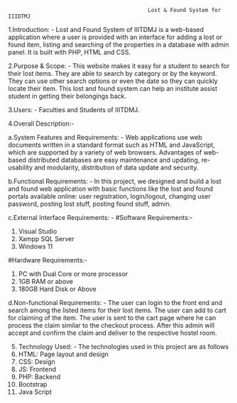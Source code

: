                                                 Lost & Found System for IIIDTMJ

1.Introduction: - Lost and Found System of IIITDMJ is a web-based application where a user is provided with an interface for adding a lost or found item, listing and searching of the properties in a database with admin panel. It is built with PHP, HTML and CSS.

2.Purpose & Scope: - This website makes it easy for a student to search for their lost items. They are able to search by category or by the keyword. They can use other search options or even the date so they can quickly locate their item. This lost and found system can help an institute assist student in getting their belongings back.

3.Users: - Faculties and Students of IIITDMJ.

4.Overall Description:-

a.System Features and Requirements: - Web applications use web documents written in a standard format such as HTML and JavaScript, which are supported by a variety of web browsers. Advantages of web-based distributed databases are easy maintenance and updating, re-usability and modularity, distribution of data update and security.

b.Functional Requirements: - In this project, we designed and build a lost and found web application with basic functions like the lost and found portals available online: user registration, login/logout, changing user password, posting lost stuff, posting found stuff, admin.

c.External Interface Requirements: - 
#Software Requirements:-
1. Visual Studio
2. Xampp SQL Server
3. Windows 11

#Hardware Requirements:-
1. PC with Dual Core or more processor
2. 1GB RAM or above
3. 180GB Hard Disk or Above

d.Non-functional Requirements: - The user can login to the front end and search among the listed items for their lost items. The user can add to cart for claiming of the item. The user is sent to the cart page where he can process the claim similar to the checkout process. After this admin will accept and confirm the claim and deliver to the respective hostel room.

5. Technology Used: - The technologies used in this project are as follows
1. HTML: Page layout and design    	            
2. CSS: Design
3. JS: Frontend   					 
4. PHP: Backend   			
5. Bootstrap    	          				  
6. Java Script
